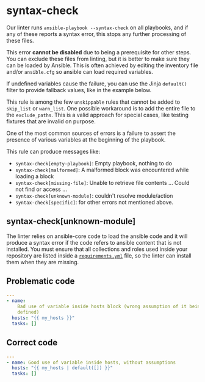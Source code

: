 # syntax-check

Our linter runs `ansible-playbook --syntax-check` on all playbooks, and if any
of these reports a syntax error, this stops any further processing of these
files.

This error **cannot be disabled** due to being a prerequisite for other steps.
You can exclude these files from linting, but it is better to make sure they can
be loaded by Ansible. This is often achieved by editing the inventory file
and/or `ansible.cfg` so ansible can load required variables.

If undefined variables cause the failure, you can use the Jinja `default()`
filter to provide fallback values, like in the example below.

This rule is among the few `unskippable` rules that cannot be added to
`skip_list` or `warn_list`. One possible workaround is to add the entire file to
the `exclude_paths`. This is a valid approach for special cases, like testing
fixtures that are invalid on purpose.

One of the most common sources of errors is a failure to assert the presence of
various variables at the beginning of the playbook.

This rule can produce messages like:

- `syntax-check[empty-playbook]`: Empty playbook, nothing to do
- `syntax-check[malformed]`: A malformed block was encountered while loading a block
- `syntax-check[missing-file]`: Unable to retrieve file contents ... Could not find or access ...
- `syntax-check[unknown-module]`: couldn't resolve module/action
- `syntax-check[specific]`: for other errors not mentioned above.

## syntax-check[unknown-module]

The linter relies on ansible-core code to load the ansible code and it will
produce a syntax error if the code refers to ansible content that is not
installed. You must ensure that all collections and roles used inside your
repository are listed inside a [`requirements.yml`](https://docs.ansible.com/ansible/latest/galaxy/user_guide.html#installing-roles-and-collections-from-the-same-requirements-yml-file) file, so the linter can
install them when they are missing.

## Problematic code

```yaml
---
- name:
    Bad use of variable inside hosts block (wrong assumption of it being
    defined)
  hosts: "{{ my_hosts }}"
  tasks: []
```

## Correct code

```yaml
---
- name: Good use of variable inside hosts, without assumptions
  hosts: "{{ my_hosts | default([]) }}"
  tasks: []
```
